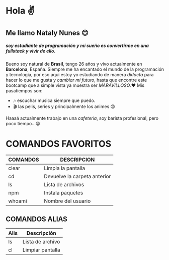 # Hola ✌️
## Me llamo Nataly Nunes 😊
##### soy estudiante de programación y mi sueño es **convertirme** en una **fullstack** y vivir de ello.
Bueno soy natural de **Brasil**, tengo 26 años y vivo actualmente en **Barcelona**, España. Siempre me ha encantado el mundo de la programación y tecnologia, por eso aqui estoy yo estudiando de manera *didacta* para hacer lo que me gusta y *cambiar mi futuro*, hasta que encontre este bootcamp que a simple vista ya muestra ser *MARAVILLOSO*.❤️
Mis pasatiempos son:
*  🎶 escuchar musica siempre que puedo.
* 🎬 las pelis, series y principalmente los animes 😍

Haaaá actualmente trabajo en una *cafeteria*, soy barista profesional, pero poco tiempo...😁

# COMANDOS FAVORITOS
|COMANDOS|DESCRIPCION|
|--------|-----------|
|clear   |Limpia la pantalla|
|cd      |Devuelve la carpeta anterior|
|ls      |Lista de archivos|
|npm     |Instala paquetes|
|whoami  |Nombre del usuario|

## COMANDOS ALIAS
|Alis|Descripción|
|----|-----------|
|ls  |Lista de archivo|
|cl  |Limpiar pantalla|
